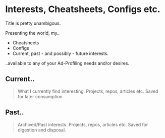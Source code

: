 # Interests, Cheatsheets, Configs etc.

Title is pretty unambigous.

Presenting the world, my..

- Cheatsheets
- Configs
- Current, past - and possibly - future interests.

..available to any of your Ad-Profiling needs and/or desires.

## Current..

> What I currently find interesting.
> Projects, repos, articles etc.
> Saved for later consumption.

## Past..

> Archived/Past interests.
> Projects, repos, articles etc.
> Saved for digestion and disposal.
